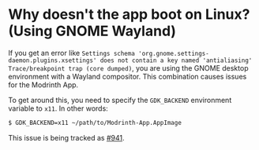 # Why doesn't the app boot on Linux? (Using GNOME Wayland)

If you get an error like `Settings schema 'org.gnome.settings-daemon.plugins.xsettings' does not contain a key named 'antialiasing' Trace/breakpoint trap (core dumped)`, you are using the GNOME desktop environment with a Wayland compositor. This combination causes issues for the Modrinth App.

To get around this, you need to specify the `GDK_BACKEND` environment variable to `x11`. In other words:

```sh
$ GDK_BACKEND=x11 ~/path/to/Modrinth-App.AppImage
```

This issue is being tracked as [#941](https://github.com/modrinth/theseus/issues/941).